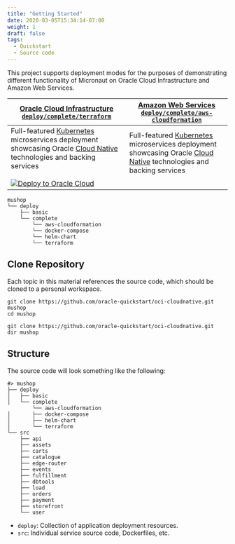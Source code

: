 ```yaml
---
title: "Getting Started"
date: 2020-03-05T15:34:14-07:00
weight: 1
draft: false
tags:
  - Quickstart
  - Source code
---
```


This project supports deployment modes for the purposes of demonstrating
different functionality of Micronaut on Oracle Cloud Infrastructure and Amazon Web Services.

| [Oracle Cloud Infrastructure `deploy/complete/terraform`](oci-terraform) | [Amazon Web Services `deploy/complete/aws-cloudformation`](aws-cloudformation) |
|--|--|
| Full-featured [Kubernetes](https://kubernetes.io/) microservices deployment showcasing Oracle [Cloud Native](https://www.oracle.com/cloud/cloud-native/) technologies and backing services <br/> <br/>  [![Deploy to Oracle Cloud](https://oci-resourcemanager-plugin.plugins.oci.oraclecloud.com/latest/deploy-to-oracle-cloud.svg)](https://cloud.oracle.com/resourcemanager/stacks/create?zipUrl=https://github.com/oracle-quickstart/oci-micronaut/releases/latest/download/mushop-stack-latest.zip) | Full-featured [Kubernetes](https://kubernetes.io/) microservices deployment showcasing Oracle [Cloud Native](https://www.oracle.com/cloud/cloud-native/) technologies and backing services <br/> <br/>  <!--[![Launch Stack](https://s3.amazonaws.com/cloudformation-examples/cloudformation-launch-stack.png)](https://console.aws.amazon.com/cloudformation/home?#/stacks/new?stackName=MicronautMuShop&templateURL=https://micronaut-mushop-aws.s3.us-west-2.amazonaws.com/3.1.0/mushop-entrypoint.yaml) --> |


```text
mushop
└── deploy
    ├── basic
    └── complete
        └── aws-cloudformation
        └── docker-compose
        └── helm-chart
        └── terraform
```

## Clone Repository

Each topic in this material references the source code, which should be
cloned to a personal workspace.

```shell--macos-linux
git clone https://github.com/oracle-quickstart/oci-cloudnative.git mushop
cd mushop
```

```shell--win
git clone https://github.com/oracle-quickstart/oci-cloudnative.git
dir mushop
```

## Structure

The source code will look something like the following:

```text
#> mushop
├── deploy
│   ├── basic
│   └── complete
        └── aws-cloudformation
│       ├── docker-compose
│       ├── helm-chart
│       └── terraform
└── src
    ├── api
    ├── assets
    ├── carts
    ├── catalogue
    ├── edge-router
    ├── events
    ├── fulfillment
    ├── dbtools
    ├── load
    ├── orders
    ├── payment
    ├── storefront
    └── user
```

- `deploy`: Collection of application deployment resources.
- `src`: Individual service source code, Dockerfiles, etc.
